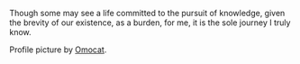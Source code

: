 Though some may see a life committed to the pursuit of knowledge, given the brevity of our existence, as a burden, for me, it is the sole journey I truly know.

Profile picture by [Omocat](https://omocat.com).
